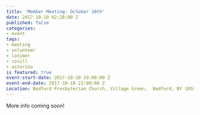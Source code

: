 ```yaml
---
title: 'Member Meeting: October 10th'
date: 2017-10-10 02:28:00 Z
published: false
categories:
- event
tags:
- meeting
- volunteer
- latimer
- covill
- astorino
is featured: true
event-start-date: 2017-10-10 19:00:00 Z
event-end-date: 2017-10-10 21:00:00 Z
Location: Bedford Presbyterian Church, Village Green,  Bedford, NY 10506, USA
---
```


More info coming soon!